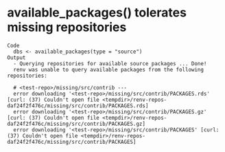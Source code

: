 # available_packages() tolerates missing repositories

    Code
      dbs <- available_packages(type = "source")
    Output
      - Querying repositories for available source packages ... Done!
      renv was unable to query available packages from the following repositories:
      
      # <test-repo>/missing/src/contrib ---
      error downloading '<test-repo>/missing/src/contrib/PACKAGES.rds' [curl: (37) Couldn't open file <tempdir>/renv-repos-daf24f2f476c/missing/src/contrib/PACKAGES.rds]
      error downloading '<test-repo>/missing/src/contrib/PACKAGES.gz' [curl: (37) Couldn't open file <tempdir>/renv-repos-daf24f2f476c/missing/src/contrib/PACKAGES.gz]
      error downloading '<test-repo>/missing/src/contrib/PACKAGES' [curl: (37) Couldn't open file <tempdir>/renv-repos-daf24f2f476c/missing/src/contrib/PACKAGES]
      

